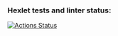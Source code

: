 ### Hexlet tests and linter status:
[![Actions Status](https://github.com/isbugr/data-analytics-project-92/actions/workflows/hexlet-check.yml/badge.svg)](https://github.com/isbugr/data-analytics-project-92/actions)